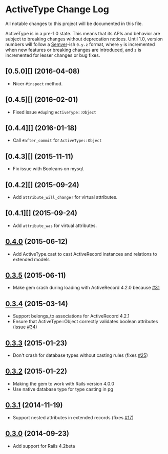 # ActiveType Change Log

All notable changes to this project will be documented in this file.

ActiveType is in a pre-1.0 state. This means that its APIs and behavior are subject to breaking changes without deprecation notices. Until 1.0, version numbers will follow a [Semver][]-ish `0.y.z` format, where `y` is incremented when new features or breaking changes are introduced, and `z` is incremented for lesser changes or bug fixes.

## [0.5.0][] (2016-04-08)

* Nicer `#inspect` method.


## [0.4.5][] (2016-02-01)

* Fixed issue `#dup`ing `ActiveType::Object`

## [0.4.4][] (2016-01-18)

* Call `#after_commit` for `ActiveType::Object`

## [0.4.3][] (2015-11-11)

* Fix issue with Booleans on mysql.

## [0.4.2][] (2015-09-24)

* Add `attribute_will_change!` for virtual attributes.

## [0.4.1][] (2015-09-24)

* Add `attribute_was` for virtual attributes.

## [0.4.0][] (2015-06-12)

* Add ActiveType.cast to cast ActiveRecord instances and relations to extended models

## [0.3.5][] (2015-06-11)

* Make gem crash during loading with ActiveRecord 4.2.0 because [#31](https://github.com/makandra/active_type/issues/31)

## [0.3.4][] (2015-03-14)

* Support belongs_to associations for ActiveRecord 4.2.1
* Ensure that ActiveType::Object correctly validates boolean attributes (issue [#34](https://github.com/makandra/active_type/issues/34))

## [0.3.3][] (2015-01-23)

* Don't crash for database types without casting rules (fixes [#25](https://github.com/makandra/active_type/issues/25))

## [0.3.2][] (2015-01-22)

* Making the gem to work with Rails version 4.0.0
* Use native database type for type casting in pg

## [0.3.1][] (2014-11-19)

* Support nested attributes in extended records (fixes [#17](https://github.com/makandra/active_type/issues/17))

## [0.3.0][] (2014-09-23)

* Add support for Rails 4.2beta

[Semver]: http://semver.org
[Unreleased]: https://github.com/makandra/active_type/compare/v0.4.0...HEAD
[0.4.0]: https://github.com/makandra/active_type/compare/v0.3.5...v0.4.0
[0.3.5]: https://github.com/makandra/active_type/compare/v0.3.4...v0.3.5
[0.3.4]: https://github.com/makandra/active_type/compare/v0.3.3...v0.3.4
[0.3.3]: https://github.com/makandra/active_type/compare/v0.3.2...v0.3.3
[0.3.2]: https://github.com/makandra/active_type/compare/v0.3.1...v0.3.2
[0.3.1]: https://github.com/makandra/active_type/compare/v0.3.0...v0.3.1
[0.3.0]: https://github.com/makandra/active_type/compare/v0.2.1...v0.3.0
